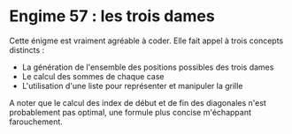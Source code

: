 # Engime 57 : les trois dames

Cette énigme est vraiment agréable à coder. Elle fait appel à trois concepts distincts :
- La génération de l'ensemble des positions possibles des trois dames
- Le calcul des sommes de chaque case
- L'utilisation d'une liste pour représenter et manipuler la grille

A noter que le calcul des index de début et de fin des diagonales n'est probablement pas optimal, une formule plus concise m'échappant farouchement.